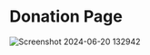 # Donation Page


![Screenshot 2024-06-20 132942](https://github.com/SHRISTI-125/Donation_Page/assets/136554443/8a720dd7-338a-4583-b976-ef4a603916b6)
